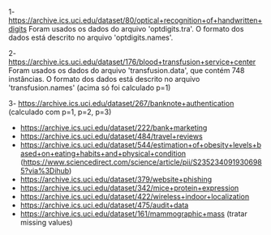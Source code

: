 1- https://archive.ics.uci.edu/dataset/80/optical+recognition+of+handwritten+digits
Foram usados os dados do arquivo 'optdigits.tra'. O formato dos dados está descrito no arquivo 'optdigits.names'.

2- https://archive.ics.uci.edu/dataset/176/blood+transfusion+service+center
Foram usados os dados do arquivo 'transfusion.data', que contém 748 instâncias. O formato dos dados está descrito no arquivo 'transfusion.names'
(acima só foi calculado p=1)

3- https://archive.ics.uci.edu/dataset/267/banknote+authentication
(calculado com p=1, p=2, p=3)




- https://archive.ics.uci.edu/dataset/222/bank+marketing
- https://archive.ics.uci.edu/dataset/484/travel+reviews
- https://archive.ics.uci.edu/dataset/544/estimation+of+obesity+levels+based+on+eating+habits+and+physical+condition
(https://www.sciencedirect.com/science/article/pii/S2352340919306985?via%3Dihub)
- https://archive.ics.uci.edu/dataset/379/website+phishing
- https://archive.ics.uci.edu/dataset/342/mice+protein+expression
- https://archive.ics.uci.edu/dataset/422/wireless+indoor+localization
- https://archive.ics.uci.edu/dataset/475/audit+data
- https://archive.ics.uci.edu/dataset/161/mammographic+mass (tratar missing values)
